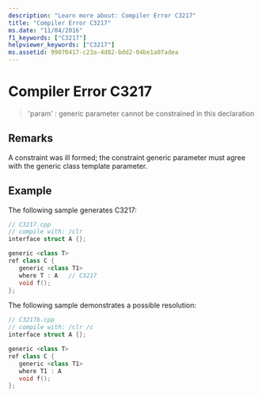 ```yaml
---
description: "Learn more about: Compiler Error C3217"
title: "Compiler Error C3217"
ms.date: "11/04/2016"
f1_keywords: ["C3217"]
helpviewer_keywords: ["C3217"]
ms.assetid: 99070417-c23a-4d82-bdd2-04be1a07adea
---
```

# Compiler Error C3217

> 'param' : generic parameter cannot be constrained in this declaration

## Remarks

A constraint was ill formed; the constraint generic parameter must agree with the generic class template parameter.

## Example

The following sample generates C3217:

```cpp
// C3217.cpp
// compile with: /clr
interface struct A {};

generic <class T>
ref class C {
   generic <class T1>
   where T : A   // C3217
   void f();
};
```

The following sample demonstrates a possible resolution:

```cpp
// C3217b.cpp
// compile with: /clr /c
interface struct A {};

generic <class T>
ref class C {
   generic <class T1>
   where T1 : A
   void f();
};
```
